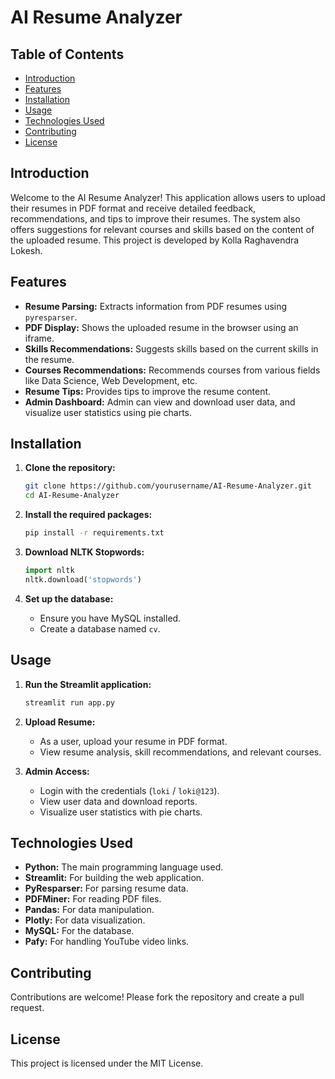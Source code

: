 # AI Resume Analyzer

## Table of Contents
- [Introduction](#introduction)
- [Features](#features)
- [Installation](#installation)
- [Usage](#usage)
- [Technologies Used](#technologies-used)
- [Contributing](#contributing)
- [License](#license)

## Introduction
Welcome to the AI Resume Analyzer! This application allows users to upload their resumes in PDF format and receive detailed feedback, recommendations, and tips to improve their resumes. The system also offers suggestions for relevant courses and skills based on the content of the uploaded resume. This project is developed by Kolla Raghavendra Lokesh.

## Features
- **Resume Parsing:** Extracts information from PDF resumes using `pyresparser`.
- **PDF Display:** Shows the uploaded resume in the browser using an iframe.
- **Skills Recommendations:** Suggests skills based on the current skills in the resume.
- **Courses Recommendations:** Recommends courses from various fields like Data Science, Web Development, etc.
- **Resume Tips:** Provides tips to improve the resume content.
- **Admin Dashboard:** Admin can view and download user data, and visualize user statistics using pie charts.

## Installation
1. **Clone the repository:**
    ```bash
    git clone https://github.com/yourusername/AI-Resume-Analyzer.git
    cd AI-Resume-Analyzer
    ```

2. **Install the required packages:**
    ```bash
    pip install -r requirements.txt
    ```

3. **Download NLTK Stopwords:**
    ```python
    import nltk
    nltk.download('stopwords')
    ```

4. **Set up the database:**
    - Ensure you have MySQL installed.
    - Create a database named `cv`.

## Usage
1. **Run the Streamlit application:**
    ```bash
    streamlit run app.py
    ```

2. **Upload Resume:**
    - As a user, upload your resume in PDF format.
    - View resume analysis, skill recommendations, and relevant courses.

3. **Admin Access:**
    - Login with the credentials (`loki` / `loki@123`).
    - View user data and download reports.
    - Visualize user statistics with pie charts.

## Technologies Used
- **Python:** The main programming language used.
- **Streamlit:** For building the web application.
- **PyResparser:** For parsing resume data.
- **PDFMiner:** For reading PDF files.
- **Pandas:** For data manipulation.
- **Plotly:** For data visualization.
- **MySQL:** For the database.
- **Pafy:** For handling YouTube video links.

## Contributing
Contributions are welcome! Please fork the repository and create a pull request.

## License
This project is licensed under the MIT License.
